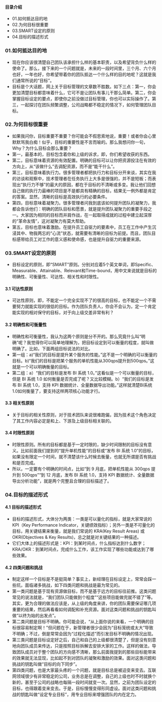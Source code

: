 #### 目录介绍
- 01.如何抵达目的地
- 02.为何目标很重要
- 03.SMART设定的原则
- 04.目标的描述形式



### 01.如何抵达目的地
- 现在你应该很清楚自己团队该承担什么样的基本职责，以及希望背负什么样的使命了。那么，接下来的一个问题就是，未来的一段时间里，三个月、六个月也好，一年也好，你希望带着你的团队抵达一个什么样的目的地呢？这就是我们通常所说的“目标”。
- 目标是个大话题，网上关于目标管理的文章数不胜数。如下三点：第一，你会更加清楚目标都意味着什么，它可不是让团队有事儿干那么简单。第二，你会掌握目标设定的要点，即使你之前没做过目标管理，你也可以实际操作了。第三，一起探讨在团队频繁调整，公司战略都不稳定的情况下，如何管理团队目标。



### 02.为何目标很重要
- 如果我问你，目标重要不重要？你可能会不假思索地说，重要！或者你会心里默默骂我白痴！似乎，目标的重要性是不言而喻的。那么我想问你一句，Why？为什么目标会那么重要？
- 第一，最基本的，目标包含着你和上级的诉求，即，你们希望收获的东西。
- 第二，目标意味着资源的有效配置。明确的目标可以让你把资源投注在有效的方向上，从“该做什么”去调配资源，而不是“能干什么”。
- 第三，目标意味着执行力。很多管理者都把执行力和目标分开来谈，其实在我的访谈和观察中，技术管理者在任务执行上大多是很强的，并不是短板；而表现出“执行力不够”的最大的原因，都在于目标的不清晰或多变。我让他们回想自己做的执行力最棒的项目是不是都具有精确的目标，结果无一例外都是肯定的答案。显然，清晰的目标是高效执行的必要条件。
- 第四，目标意味着凝聚力。很多管理者问我到底该如何提升团队的凝聚力，我都会告诉他们：明确的团队目标和愿景，就是提升团队凝聚力的重要手段之一。大家因为相同的目标而并肩作战，在一起取得成就的过程中建立起深厚的“革命友情”，这对凝聚力有莫大帮助。
- 第五，目标也意味着激励。在提升员工自驱力的要素中，员工在工作中产生沉浸其中、物我两忘的“心流”状态，就需要有清晰的目标为前提。而且，团队目标感带给员工对工作的意义感和使命感，也是提升自驱力的重要来源。



### 03.SMART设定的原则
- 目标设定的原则，即“SMART”原则。分别对应着5个英文单词，即Specific、Measurable、Attainable、Relevant和Time-bound，用中文来说就是目标的明确性、可衡量性、可达性、相关性和时限性。


#### 3.1 可达性原则
- 可达性原则，即，不能定一个完全实现不了的很高的目标，也不能定一个不需要努力就能实现的很低的目标。作为团队负责人，你会不会认为，定一个肯定能实现的相对保守的目标，对于向上级交差非常有利？


#### 3.2 明确性和可衡量性
- 明确性和可衡量性，我认为这两个原则是分不开的。那么究竟什么叫“明确”呢？我觉得你可以简单地理解为，把目标设定到可以衡量的程度，就叫做明确了。比如，下面两组目标说法的对比。
- 第一组：a)“我们的目标是提升某个服务的性能。”这不是一个明确的可以衡量的目标。b)“我们的目标是把某个服务的单机性能从300qps提升到500qps。”这就是一个可以明确衡量的目标。
- 第二组：a）“我们的目标是发布 BI 系统 1.0。”这看似是一个可以衡量的目标，但是 BI 系统 1.0 如何衡量是否完成了呢？又比较模糊。b）“我们的目标是发布 BI 系统 1.0，支持 KPI 数据统计、全量数据导出功能。”这样就清楚BI系统1.0如何衡量了，要支持这样两项核心功能才行。


#### 3.3 相关性原则
- 关于目标的相关性原则，对于技术团队来说很难跑偏，因为技术这个角色决定了其工作内容必定是和上、下游及上级目标相关联的。


#### 3.4 时限性原则
- 时限性原则。所有的目标都是基于一定时限的，缺少时间限制的目标没有意义。比如前面我们提到的“提升单机性能”的目标或“发布 BI 系统 1.0”的目标，如果没有限定一个时间，就不清楚该什么时候去衡量，也就无所谓是否有挑战和是否完成。
- 所以，一定要有个明确的时间点，比如“到 9 月底，把单机性能从 300qps 提升到 500qps”“到 12 月底，发布 BI 系统 1.0，支持 KPI 数据统计、全量数据导出分析功能”，就是两个完整且合理的目标描述了。


### 04.目标的描述形式
#### 4.1 目标的描述形式
- 目标的描述形式，大体分为两类：一类是可以量化的指标，就是大家常说的 KPI（Key Performance Indicator，关键绩效指标）；另外一类是不可量化的目标，用关键结果来衡量，就是我们常说的 KRA(Key Result Areas) 或 OKR(Objectives & Key Results)，总之就是对关键结果的一种描述。
- 它们大体上的描述形式是：KPI：到某时间点，什么指标达到什么数字；KRA/OKR：到某时间点，完成什么工作，该工作实现了哪些功能或达到了哪些效果。


#### 4.2 四类问题和挑战
- 制定这样一个目标是不是挺简单？事实上，新经理在目标设定上，常常会踩一些坑，面临诸多挑战，如下四类问题和挑战是最为常见的。
- 第一类问题是基于现有资源做目标，而不是基于远方的目标往前推。这类问题常见的说法就是，“我们团队只能做到个程度”“这些项目能做完就不错了”等。其实，更为合理的做法应该是，从上级的角度来讲，你的团队需要保证哪几项重要的结果，然后再看看如何调配和补充资源。面对这类问题和挑战的钥匙叫做“以终为始的出发点”。
- 第二类问题是目标不明确。你可能会说，“从上面你说的来看，一个明确的目标很容易制定啊！”但问题在于，新管理者很少会因为“目标笼统或太大”导致不明确；不过，倒是常常会因为“过程化描述”而引发目标不明确的情况出现。
- 第三类问题是目标设定好之后，自己和自己的上级都很清楚了，但是没有刻意地向团队成员来传达，只是按照目标拆解去安排大家的工作。这样的做法，导致团队成员对于整个团队的方向感不清晰，那么前面我提到的那些目标能带来的效果就无法显现，比如起不到对团队的凝聚和激励的效果。面对这类问题和挑战的钥匙叫做“目标的向下同步”。
- 第四类问题，也是大家最头疼的一个问题，就是目标总是被迫变来变去。互联网领域很少有非常稳定的公司，业务总是在调整，自己的上级也时不时就换个新的，甚至于公司的战略也每隔一段时间就变一次。显然，之前为团队设定的目标，也得跟着变来变去。于是，目标慢慢变得形同虚设。面对这类问题和挑战的钥匙叫做“设定专业目标”，用专业目标来增强团队的内在定力。




